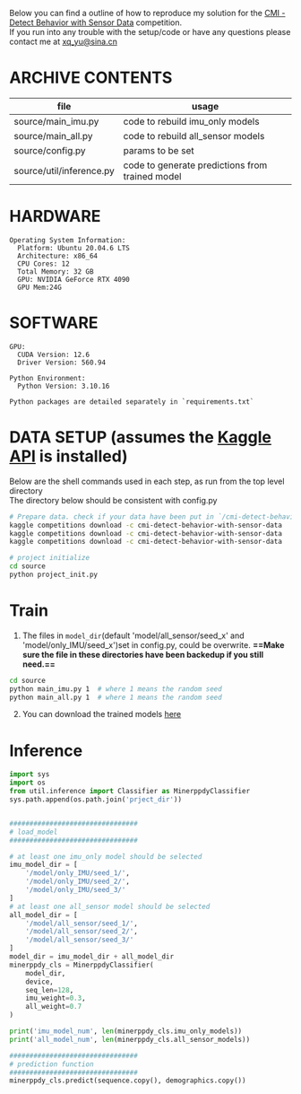 Below you can find a outline of how to reproduce my solution for the [CMI - Detect Behavior with Sensor Data](https://www.kaggle.com/competitions/cmi-detect-behavior-with-sensor-data/overview) competition.  
If you run into any trouble with the setup/code or have any questions please contact me at xq_yu@sina.cn

# ARCHIVE CONTENTS
|file|usage|
|---|---|
|source/main_imu.py|code to rebuild imu_only models|
|source/main_all.py|code to rebuild all_sensor models|
|source/config.py|params to be set|
|source/util/inference.py|code to generate predictions from trained model|


# HARDWARE
```
Operating System Information:
  Platform: Ubuntu 20.04.6 LTS
  Architecture: x86_64
  CPU Cores: 12
  Total Memory: 32 GB
  GPU: NVIDIA GeForce RTX 4090
  GPU Mem:24G
```

# SOFTWARE
```
GPU:
  CUDA Version: 12.6
  Driver Version: 560.94

Python Environment:
  Python Version: 3.10.16

Python packages are detailed separately in `requirements.txt`
```

# DATA SETUP (assumes the [Kaggle API](https://github.com/Kaggle/kaggle-api) is installed)
Below are the shell commands used in each step, as run from the top level directory  
The directory below should be consistent with config.py
```sh
# Prepare data. check if your data have been put in `/cmi-detect-behavior-with-sensor-data`(can be set in config.py)
kaggle competitions download -c cmi-detect-behavior-with-sensor-data
kaggle competitions download -c cmi-detect-behavior-with-sensor-data
kaggle competitions download -c cmi-detect-behavior-with-sensor-data

# project initialize
cd source
python project_init.py


```
# Train
1. The files in `model_dir`(default 'model/all_sensor/seed_x' and 'model/only_IMU/seed_x')set in config.py, could be overwrite.
**==Make sure the file in these directories have been backedup if you still need.==**
``` sh
cd source
python main_imu.py 1  # where 1 means the random seed
python main_all.py 1  # where 1 means the random seed
```
2. You can download the trained models [here](https://www.kaggle.com/datasets/minerppdy/cmi-minerppdy-model/)

# Inference
```python
import sys
import os
from util.inference import Classifier as MinerppdyClassifier
sys.path.append(os.path.join('prject_dir'))


################################
# load_model
################################

# at least one imu_only model should be selected
imu_model_dir = [
    '/model/only_IMU/seed_1/',
    '/model/only_IMU/seed_2/',
    '/model/only_IMU/seed_3/'
]
# at least one all_sensor model should be selected
all_model_dir = [
    '/model/all_sensor/seed_1/',
    '/model/all_sensor/seed_2/',
    '/model/all_sensor/seed_3/'
]
model_dir = imu_model_dir + all_model_dir
minerppdy_cls = MinerppdyClassifier(
    model_dir,
    device,
    seq_len=128,
    imu_weight=0.3,
    all_weight=0.7
)

print('imu_model_num', len(minerppdy_cls.imu_only_models))
print('all_model_num', len(minerppdy_cls.all_sensor_models))

################################
# prediction function 
################################
minerppdy_cls.predict(sequence.copy(), demographics.copy())
```